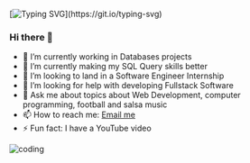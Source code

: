 [![Typing SVG](https://readme-typing-svg.demolab.com?font=spacial&pause=1000&color=1DF713&background=1628FF00&width=435&lines=Hello+World!)](https://git.io/typing-svg)
### Hi there 👋
- 🔭 I’m currently working in Databases projects
- 🌱 I’m currently making my SQL Query skills better
- 👯 I’m looking to land in a Software Engineer Internship
- 🤔 I’m looking for help with developing Fullstack Software
- 💬 Ask me about topics about Web Development, computer programming, football and salsa music
- 📫 How to reach me: [Email me](<mailto:juanmapardolo@gmail.com>)
- ⚡ Fun fact: I have a YouTube video 

![coding](https://user-images.githubusercontent.com/112973440/221945165-566e61e4-f0ae-4225-9599-330708446a39.gif)

<!--
**juanxxoxo/juanxxoxo** is a ✨ _special_ ✨ repository because its `README.md` (this file) appears on your GitHub profile.

Here are some ideas to get you started:

### - 🔭 I’m currently working on ...
- 🌱 I’m currently learning ...
- 👯 I’m looking to collaborate on ...
- 🤔 I’m looking for help with ...
- 💬 Ask me about ...
- 📫 How to reach me: ...
- 😄 Pronouns: ...
- ⚡ Fun fact: ...
-->

